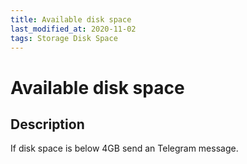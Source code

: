 ```yaml
---
title: Available disk space
last_modified_at: 2020-11-02
tags: Storage Disk Space
---
```


# Available disk space

## Description

If disk space is below 4GB send an Telegram message.
